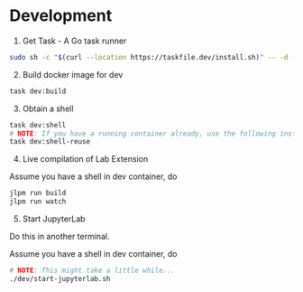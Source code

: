 # Development

1. Get Task - A Go task runner

```bash
sudo sh -c "$(curl --location https://taskfile.dev/install.sh)" -- -d -b /usr/local/bin
```

2. Build docker image for dev

```bash
task dev:build
```

3. Obtain a shell

```bash
task dev:shell
# NOTE: If you have a running container already, use the following instead
task dev:shell-reuse
```

4. Live compilation of Lab Extension

Assume you have a shell in dev container, do

```bash
jlpm run build
jlpm run watch
```

5. Start JupyterLab

Do this in another terminal.

Assume you have a shell in dev container, do

```bash
# NOTE: This might take a little while...
./dev/start-jupyterlab.sh
```
